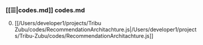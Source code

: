 
### [[☰|codes.md]] codes.md
0. [[/Users/developer1/projects/Tribu Zubu/codes/RecommendationArchitachture.js|/Users/developer1/projects/Tribu-Zubu/codes/RecommendationArchitachture.js]]
